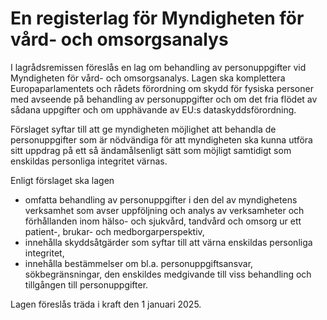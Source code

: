 # En registerlag för Myndigheten för vård- och omsorgsanalys

I lagrådsremissen föreslås en lag om behandling av personuppgifter vid Myndigheten för vård- och omsorgsanalys. Lagen ska komplettera Europaparlamentets och rådets förordning om skydd för fysiska personer med avseende på behandling av personuppgifter och om det fria flödet av sådana uppgifter och om upphävande av EU:s dataskyddsförordning.

Förslaget syftar till att ge myndigheten möjlighet att behandla de personuppgifter som är nödvändiga för att myndigheten ska kunna utföra sitt uppdrag på ett så ändamålsenligt sätt som möjligt samtidigt som enskildas personliga integritet värnas.

Enligt förslaget ska lagen

* omfatta behandling av personuppgifter i den del av myndighetens verksamhet som avser uppföljning och analys av verksamheter och förhållanden inom hälso- och sjukvård, tandvård och omsorg ur ett patient-, brukar- och medborgarperspektiv,
* innehålla skyddsåtgärder som syftar till att värna enskildas personliga integritet,
* innehålla bestämmelser om bl.a. personuppgiftsansvar, sökbegränsningar, den enskildes medgivande till viss behandling och tillgången till personuppgifter.

Lagen föreslås träda i kraft den 1 januari 2025.
